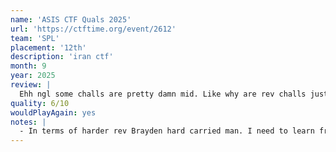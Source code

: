 ```yaml
---
name: 'ASIS CTF Quals 2025'
url: 'https://ctftime.org/event/2612'
team: 'SPL'
placement: '12th'
description: 'iran ctf'
month: 9
year: 2025
review: |
  Ehh ngl some challs are pretty damn mid. Like why are rev challs just rendering the flag which they give to you or just running the program. There was one chall that I solved in like 20 seconds while DisplayGFX was trying to do static analysis since I just have an ARM computer. Ts pmo ngl
quality: 6/10
wouldPlayAgain: yes
notes: |
  - In terms of harder rev Brayden hard carried man. I need to learn from this guy + Dudcom + the other cracked rev ppl in SPL
---
```

